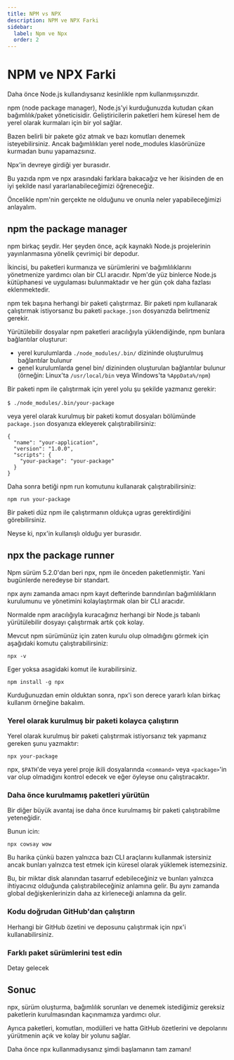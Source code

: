 ```yaml
---
title: NPM vs NPX
description: NPM ve NPX Farki
sidebar:
  label: Npm ve Npx
  order: 2
---
```

# NPM ve NPX Farki

Daha önce Node.js kullandıysanız kesinlikle npm kullanmışsınızdır.

npm (node package manager), Node.js'yi kurduğunuzda kutudan çıkan bağımlılık/paket yöneticisidir. Geliştiricilerin paketleri hem küresel hem de yerel olarak kurmaları için bir yol sağlar.

Bazen belirli bir pakete göz atmak ve bazı komutları denemek isteyebilirsiniz. Ancak bağımlılıkları yerel node_modules klasörünüze kurmadan bunu yapamazsınız.

Npx'in devreye girdiği yer burasıdır.

Bu yazıda npm ve npx arasındaki farklara bakacağız ve her ikisinden de en iyi şekilde nasıl yararlanabileceğimizi öğreneceğiz.

Öncelikle npm'nin gerçekte ne olduğunu ve onunla neler yapabileceğimizi anlayalım.

## npm the package manager

npm birkaç şeydir. Her şeyden önce, açık kaynaklı Node.js projelerinin yayınlanmasına yönelik çevrimiçi bir depodur.

İkincisi, bu paketleri kurmanıza ve sürümlerini ve bağımlılıklarını yönetmenize yardımcı olan bir CLI aracıdır. Npm'de yüz binlerce Node.js kütüphanesi ve uygulaması bulunmaktadır ve her gün çok daha fazlası eklenmektedir.

npm tek başına herhangi bir paketi çalıştırmaz. Bir paketi npm kullanarak çalıştırmak istiyorsanız bu paketi `package.json` dosyanızda belirtmeniz gerekir.

Yürütülebilir dosyalar npm paketleri aracılığıyla yüklendiğinde, npm bunlara bağlantılar oluşturur:

- yerel kurulumlarda `./node_modules/.bin/` dizininde oluşturulmuş bağlantılar bulunur
- genel kurulumlarda genel bin/ dizininden oluşturulan bağlantılar bulunur (örneğin: Linux'ta `/usr/local/bin` veya Windows'ta `%AppData%/npm`)

Bir paketi npm ile çalıştırmak için yerel yolu şu şekilde yazmanız gerekir:

`$ ./node_modules/.bin/your-package`​

veya yerel olarak kurulmuş bir paketi komut dosyaları bölümünde `package.json` dosyanıza ekleyerek çalıştırabilirsiniz:

```
{
  "name": "your-application",
  "version": "1.0.0",
  "scripts": {
    "your-package": "your-package"
  }
}
```

Daha sonra betiği npm run komutunu kullanarak çalıştırabilirsiniz:

```
npm run your-package
```

Bir paketi düz npm ile çalıştırmanın oldukça ugras gerektirdiğini görebilirsiniz.

Neyse ki, npx'in kullanışlı olduğu yer burasıdır.

## npx the package runner

Npm sürüm 5.2.0'dan beri npx, npm ile önceden paketlenmiştir. Yani bugünlerde neredeyse bir standart.

npx aynı zamanda amacı npm kayıt defterinde barındırılan bağımlılıkların kurulumunu ve yönetimini kolaylaştırmak olan bir CLI aracıdır.

Normalde npm aracılığıyla kuracağınız herhangi bir Node.js tabanlı yürütülebilir dosyayı çalıştırmak artık çok kolay.

Mevcut npm sürümünüz için zaten kurulu olup olmadığını görmek için aşağıdaki komutu çalıştırabilirsiniz:

`npx -v`

Eger yoksa asagidaki komut ile kurabilirsiniz.

`npm install -g npx`

Kurduğunuzdan emin olduktan sonra, npx'i son derece yararlı kılan birkaç kullanım örneğine bakalım.

### Yerel olarak kurulmuş bir paketi kolayca çalıştırın

Yerel olarak kurulmuş bir paketi çalıştırmak istiyorsanız tek yapmanız gereken şunu yazmaktır:

`npx your-package`

npx, `$PATH`'de veya yerel proje ikili dosyalarında `<command>` veya `<package>`'in var olup olmadığını kontrol edecek ve eğer öyleyse onu çalıştıracaktır.


### Daha önce kurulmamış paketleri yürütün

Bir diğer büyük avantaj ise daha önce kurulmamış bir paketi çalıştırabilme yeteneğidir.

Bunun icin:

`npx cowsay wow`

Bu harika çünkü bazen yalnızca bazı CLI araçlarını kullanmak istersiniz ancak bunları yalnızca test etmek için küresel olarak yüklemek istemezsiniz.

Bu, bir miktar disk alanından tasarruf edebileceğiniz ve bunları yalnızca ihtiyacınız olduğunda çalıştırabileceğiniz anlamına gelir. Bu aynı zamanda global değişkenlerinizin daha az kirleneceği anlamına da gelir.

### Kodu doğrudan GitHub'dan çalıştırın

Herhangi bir GitHub özetini ve deposunu çalıştırmak için npx'i kullanabilirsiniz.

### Farklı paket sürümlerini test edin

Detay gelecek

## Sonuc

npx, sürüm oluşturma, bağımlılık sorunları ve denemek istediğimiz gereksiz paketlerin kurulmasından kaçınmamıza yardımcı olur.

Ayrıca paketleri, komutları, modülleri ve hatta GitHub özetlerini ve depolarını yürütmenin açık ve kolay bir yolunu sağlar.

Daha önce npx kullanmadıysanız şimdi başlamanın tam zamanı!